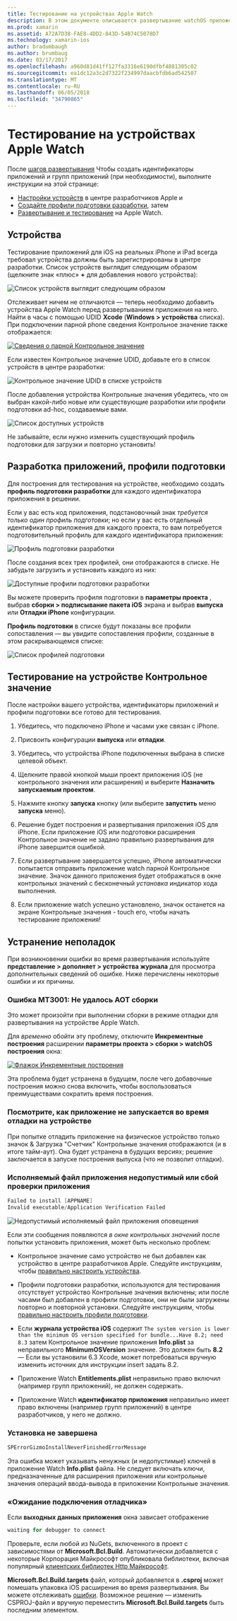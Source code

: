 ```yaml
---
title: Тестирование на устройствах Apple Watch
description: В этом документе описывается развертывание watchOS приложения, созданного с помощью Xamarin для тестирования на фактическое Apple Watch. Он рассматривается устройств, профили, тестирования, подготовки и приводятся некоторые советы по устранению неполадок.
ms.prod: xamarin
ms.assetid: A72A7D38-FAE8-4DD2-843D-54B74C5078D7
ms.technology: xamarin-ios
author: bradumbaugh
ms.author: brumbaug
ms.date: 03/17/2017
ms.openlocfilehash: a960d81d41ff127fa3316e6190dfbf4881305c02
ms.sourcegitcommit: ea1dc12a3c2d7322f234997daacbfdb6ad542507
ms.translationtype: MT
ms.contentlocale: ru-RU
ms.lasthandoff: 06/05/2018
ms.locfileid: "34790865"
---
```

# <a name="testing-on-apple-watch-devices"></a>Тестирование на устройствах Apple Watch

После [шагов развертывания](~/ios/watchos/deploy-test/index.md) Чтобы создать идентификаторы приложений и групп приложений (при необходимости), выполните инструкции на этой странице:

- [Настройки устройств](#devices) в центре разработчиков Apple и
- [Создайте профили подготовки разработки](#profiles), затем
- [Развертывание и тестирование](#testing) на Apple Watch.

<a name="devices" />

## <a name="devices"></a>Устройства

Тестирование приложений для iOS на реальных iPhone и iPad всегда требовал устройства должны быть зарегистрированы в центре разработки. Список устройств выглядит следующим образом (щелкните знак «плюс» **+** для добавления нового устройства):

![](device-images/devices-sml.png "Список устройств выглядит следующим образом")

Отслеживает ничем не отличаются — теперь необходимо добавить устройства Apple Watch перед развертыванием приложения на него. Найти в часы с помощью UDID **Xcode** (**Windows > устройства** списка). При подключении парной phone сведения Контрольное значение также отображается:

[![](device-images/xcode-devices-sml.png "Сведения о парной Контрольное значение")](device-images/xcode-devices.png#lightbox)

Если известен Контрольное значение UDID, добавьте его в список устройств в центре разработки:

![](device-images/devices-watch-sml.png "Контрольное значение UDID в списке устройств")

После добавления устройства Контрольные значения убедитесь, что он выбран какой-либо новые или существующие разработки или профили подготовки ad-hoc, создаваемые вами.

![](device-images/devices-provisioning.png "Список доступных устройств")

Не забывайте, если нужно изменить существующий профиль подготовки для загрузки и повторно установить!

<a name="profiles" />

## <a name="development-provisioning-profiles"></a>Разработка приложений, профили подготовки

Для построения для тестирования на устройстве, необходимо создать **профиль подготовки разработки** для каждого идентификатора приложения в решении.

Если у вас есть код приложения, подстановочный знак *требуется только один профиль подготовки*; но если у вас есть отдельный идентификатор приложения для каждого проекта, то вам потребуется подготовительный профиль для каждого идентификатора приложения:

![](device-images/provisioningprofile-development.png "Профиль подготовки разработки")

После создания всех трех профилей, они отображаются в списке. Не забудьте загрузить и установить каждого из них:

![](device-images/provisioningprofiles.png "Доступные профили подготовки разработки")

Вы можете проверить профиля подготовки в **параметры проекта** , выбрав **сборки > подписывание пакета iOS** экрана и выбрав **выпуска** или **Отладки iPhone** конфигурации.

**Профиль подготовки** в списке будут показаны все профили сопоставления — вы увидите сопоставления профили, созданные в этом раскрывающемся списке:

![](device-images/options-selectprofile.png "Список профилей подготовки")


<a name="testing" />

## <a name="testing-on-a-watch-device"></a>Тестирование на устройстве Контрольное значение

После настройки вашего устройства, идентификаторы приложений и профили подготовки все готово для тестирования.

1. Убедитесь, что подключено iPhone и часами уже связан с iPhone.

2. Присвоить конфигурации **выпуска** или **отладки**.

3. Убедитесь, что устройства iPhone подключенных выбрана в списке целевой объект.

4. Щелкните правой кнопкой мыши проект приложения iOS (не контрольного значения или расширения) и выберите **Назначить запускаемым проектом**.

5. Нажмите кнопку **запуска** кнопку (или выберите **запустить** меню **запуска** меню).

6. Решение будет построения и развертывания приложения iOS для iPhone.
  Если приложение iOS или подготовки расширения Контрольное значение не задано правильно развертывания для iPhone завершится ошибкой.

7. Если развертывание завершается успешно, iPhone автоматически попытается отправить приложение watch парной Контрольное значение. Значок данного приложения будет отображаться в окне контрольных значений с бесконечный *установка* индикатор хода выполнения.

8. Если приложение watch успешно установлено, значок останется на экране Контрольные значения - touch его, чтобы начать тестирование приложения!


## <a name="troubleshooting"></a>Устранение неполадок

При возникновении ошибки во время развертывания используйте **представление > дополняет > устройства журнала** для просмотра дополнительных сведений об ошибке. Ниже перечислены некоторые ошибки и их причины.

### <a name="error-mt3001-could-not-aot-the-assembly"></a>Ошибка MT3001: Не удалось AOT сборки

Это может произойти при выполнении сборки в режиме отладки для развертывания на устройстве Apple Watch.

Для *временно* обойти эту проблему, отключите **Инкрементные построения** расширении **параметры проекта > сборки > watchOS построения** окна:

[![](device-images/disable-incremental-sml.png "Флажок Инкрементные построения")](device-images/disable-incremental.png#lightbox)

Эта проблема будет устранена в будущем, после чего добавочные построения можно снова включить, чтобы воспользоваться преимуществами сократить время построения.


### <a name="watch-app-fails-to-start-while-debugging-on-device"></a>Посмотрите, как приложение не запускается во время отладки на устройстве

При попытке отладить приложение на физическое устройство только значок & Загрузка "Счетчик" Контрольные значения отображаются (и в итоге тайм-аут). Она будет устранена в будущих версиях; решение заключается в запуске построения выпуска (что не позволит отладки).


### <a name="invalid-application-executable-or-application-verification-failed"></a>Исполняемый файл приложения недопустимый или сбой проверки приложения

```csharp
Failed to install [APPNAME]
Invalid executable/Application Verification Failed
```

![](device-images/invalid-application-executable.png "Недопустимый исполняемый файл приложения оповещения")

Если эти сообщения появляются *в окне контрольных значений* после попытки установить приложения, может быть несколько проблем:

- Контрольное значение само устройство не был добавлен как устройство в центре разработчиков Apple. Следуйте инструкциям, чтобы [правильно настроить устройства](#devices).

- Профили подготовки разработки, используются для тестирования отсутствует устройство Контрольные значения включены; или после часами был добавлен в профили подготовки, они не были загружены повторно и повторной установки. Следуйте инструкциям, чтобы [правильно настроить профили подготовки](#profiles).

- Если **журнала устройства iOS** содержит `The system version is lower than the minimum OS version specified for bundle...Have 8.2; need 8.3` затем Контрольное значение приложения **Info.plist** за неправильного **MinimumOSVersion** значение.
  Это должен быть **8.2** — Если вы установили 6.3 Xcode, может потребоваться вручную изменить источник для инструкции insert задать 8.2.

- Приложение Watch **Entitlements.plist** неправильно право включил (например групп приложений), не должен содержать.

- Приложение Watch **идентификатор приложения** неправильно имеет право включены (например групп приложений) в центре разработчиков, у него не должно.



### <a name="install-never-finished"></a>Установка не завершена

```csharp
SPErrorGizmoInstallNeverFinishedErrorMessage
```

Эта ошибка может указывать ненужных (и недопустимые) ключей в приложение Watch **Info.plist** файла. Не следует включать ключи, предназначенные для расширения приложения или контрольные значения операций ввода-вывода в приложении Контрольные значения.

<!--eg. NSLocationAlwaysUsageDescription -->


### <a name="waiting-for-debugger-to-connect"></a>«Ожидание подключения отладчика»

Если **выходных данных приложения** окна зависает отображение

```csharp
waiting for debugger to connect
```

Проверьте, если любой из NuGets, включенного в проект с зависимостями от **Microsoft.Bcl.Build**. Автоматически добавляется с некоторые Корпорация Майкрософт опубликовала библиотеки, включая популярный [клиентских библиотек Http Майкрософт](http://www.nuget.org/packages/Microsoft.Net.Http/).

**Microsoft.Bcl.Build.targets** файл, который добавляется в **.csproj** может помешать упаковка iOS расширения во время развертывания. Вы можете отслеживать [ошибки](https://bugzilla.xamarin.com/show_bug.cgi?id=29912).
Возможное решение — изменить CSPROJ-файл и вручную переместить **Microsoft.Bcl.Build.targets** быть последним элементом.

